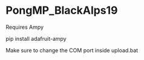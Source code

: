 # PongMP_BlackAlps19

Requires Ampy

pip install adafruit-ampy

Make sure to change the COM port inside upload.bat
